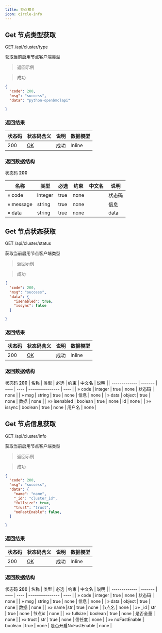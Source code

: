 ```yaml
---
title: 节点相关
icon: circle-info
---
```



## Get 节点类型获取

GET /api/cluster/type

获取当前启用节点客户端类型

> 返回示例

> 成功

```json
{
  "code": 200,
  "msg": "success",
  "data": "python-openbmclapi" 

}
```

### 返回结果

| 状态码 | 状态码含义                                              | 说明 | 数据模型 |
| ------ | ------------------------------------------------------- | ---- | -------- |
| 200    | [OK](https://tools.ietf.org/html/rfc7231#section-6.3.1) | 成功 | Inline   |

### 返回数据结构

状态码 **200**

| 名称      | 类型    | 必选 | 约束 | 中文名 | 说明   |
| --------- | ------- | ---- | ---- | ------ | ------ |
| » code    | integer | true | none |        | 状态码 |
| » message | string  | true | none |        | 信息   |
| » data    | string  | true | none |        | data   |




## Get 节点状态获取

GET /api/cluster/status

获取当前启用节点客户端类型

> 返回示例

> 成功

```json
{
  "code": 200,
  "msg": "success",
  "data": {
    "isenabled": true,
    "issync": false
  }

}
```

### 返回结果

| 状态码 | 状态码含义                                              | 说明 | 数据模型 |
| ------ | ------------------------------------------------------- | ---- | -------- |
| 200    | [OK](https://tools.ietf.org/html/rfc7231#section-6.3.1) | 成功 | Inline   |

### 返回数据结构

状态码 **200**
| 名称          | 类型    | 必选 | 约束 | 中文名           | 说明 |
| ------------- | ------- | ---- | ---- | ---------------- | ---- |
| » code        | integer | true | none | 状态码           | none |
| » msg     | string  | true | none | 信息                 | none |
| » data        | object  | true | none | 数据             | none |
| »» isenabled        | boolean | true | none | id         | none |
| »» issync   | boolean  | true | none | 用户名             | none |


## Get 节点信息获取

GET /api/cluster/info

获取当前启用节点客户端类型

> 返回示例

> 成功

```json
{
  "code": 200,
  "msg": "success",
  "data": {
    "name": "name",
    "_id": "cluster_id",
    "fullsize": true,
    "trust": "trust",
    "noFastEnable": false,
  }

}
```

### 返回结果

| 状态码 | 状态码含义                                              | 说明 | 数据模型 |
| ------ | ------------------------------------------------------- | ---- | -------- |
| 200    | [OK](https://tools.ietf.org/html/rfc7231#section-6.3.1) | 成功 | Inline   |

### 返回数据结构

状态码 **200**
| 名称          | 类型    | 必选 | 约束 | 中文名           | 说明 |
| ------------- | ------- | ---- | ---- | ---------------- | ---- |
| » code        | integer | true | none | 状态码           | none |
| » msg     | string  | true | none | 信息                 | none |
| » data        | object  | true | none | 数据             | none |
| »» name        |str | true | none | 节点名         | none |
| »» _id   | str  | true | none | 节点id            | none |
| »» fullsize   | boolean  | true | none | 是否全量             | none |
| »» trust   | str  | true | none | 信任度             | none |
| »» noFastEnable   | boolean  | true | none | 是否开启NoFastEnable             | none |
